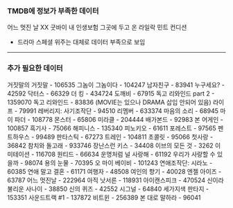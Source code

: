 ### TMDB에 정보가 부족한 데이터
어느 멋진 날
XX
굿바이 내 인생보험
그곳에 두고 온 라일락
민트 컨디션

- 드라마 스페셜 위주는 대체로 데이터 부족으로 보임

<hr>

### 추가 필요한 데이터
거짓말의 거짓말 - 106535
그놈이 그놈이다 - 104247
남자친구 - 83941
누구세요? - 42592
닥터스 - 66329
더 킹 - 434724
도깨비 - 67915
독고 리와인드 part 2 - 1359070
독고 리와인드 - 83836 (MOVIE는 있으나 DRAMA 삽입 안되어 있음)
라이프 - 79991
레버리지: 사기조작단 - 94510
리멤버 - 633374
마음의 소리 - 68945
마이 파더 - 108778
몬스터 - 65806
미라클 - 204444
배가본드 - 92983
본 어게인 - 100857
흑기사 - 75066
해피니스 - 135340
피노키오 - 61611
포레스트 - 97565
펜트하우스 - 99489
판타스틱 - 67273
트레인 - 104811
초콜릿 - 95066
첫사랑 - 36842
참치와 돌고래 - 933746
장난스런 키스 - 34408
이브의 모든 것 - 3262
이미테이션 - 116708
원티드 - 66634
운명처럼 널 사랑해 - 61192
우리가 사랑할 수 있을까 - 98074
용의 눈물 - 70395
오 마이 베이비 - 101243
연애조작단: 시라노 - 60385
연애 말고 결혼 - 61171
여행자 - 48508
여인의 향기 - 40028
엔젤 아이즈 - 63787
어느 멋진날 - 222964
아직 낫서른 - 118931
아이캔스피크 - 470524
신이라 불리운 사나이 - 38850
신의 퀴즈 - 42552
시그널 - 64840
세가지색 판타지 - 153351
사운드트랙 #1 - 137872
비트윈 - 256389
본 대로 말하라 - 96041
